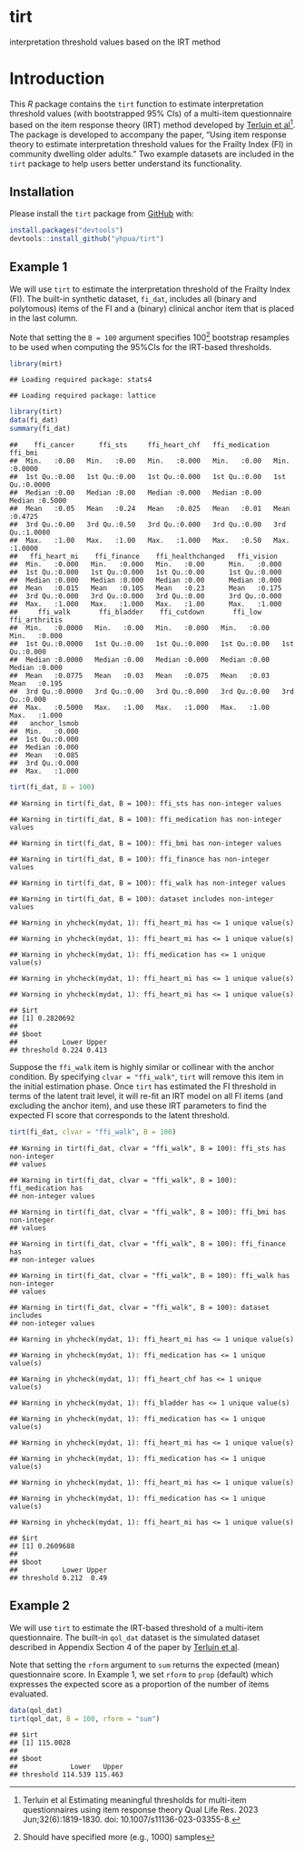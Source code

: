 tirt
================
interpretation threshold values based on the IRT method

# Introduction

This $R$ package contains the `tirt` function to estimate interpretation
threshold values (with bootstrapped 95% CIs) of a multi-item
questionnaire based on the item response theory (IRT) method developed
by [Terluin et al[^1]](https://pubmed.ncbi.nlm.nih.gov/36780033/). The
package is developed to accompany the paper, “Using item response theory
to estimate interpretation threshold values for the Frailty Index (FI)
in community dwelling older adults.” Two example datasets are included
in the `tirt` package to help users better understand its functionality.

## Installation

Please install the `tirt` package from
[GitHub](https://github.com/yhpua/tirt) with:

``` r
install.packages("devtools")
devtools::install_github("yhpua/tirt")
```

## Example 1

We will use `tirt` to estimate the interpretation threshold of the
Frailty Index (FI). The built-in synthetic dataset, `fi_dat`, includes
all (binary and polytomous) items of the FI and a (binary) clinical
anchor item that is placed in the last column.

Note that setting the `B = 100` argument specifies 100[^2] bootstrap
resamples to be used when computing the 95%CIs for the IRT-based
thresholds.

``` r
library(mirt)
```

    ## Loading required package: stats4

    ## Loading required package: lattice

``` r
library(tirt)
data(fi_dat)
summary(fi_dat)
```

    ##    ffi_cancer      ffi_sts     ffi_heart_chf   ffi_medication    ffi_bmi      
    ##  Min.   :0.00   Min.   :0.00   Min.   :0.000   Min.   :0.00   Min.   :0.0000  
    ##  1st Qu.:0.00   1st Qu.:0.00   1st Qu.:0.000   1st Qu.:0.00   1st Qu.:0.0000  
    ##  Median :0.00   Median :0.00   Median :0.000   Median :0.00   Median :0.5000  
    ##  Mean   :0.05   Mean   :0.24   Mean   :0.025   Mean   :0.01   Mean   :0.4725  
    ##  3rd Qu.:0.00   3rd Qu.:0.50   3rd Qu.:0.000   3rd Qu.:0.00   3rd Qu.:1.0000  
    ##  Max.   :1.00   Max.   :1.00   Max.   :1.000   Max.   :0.50   Max.   :1.0000  
    ##   ffi_heart_mi    ffi_finance    ffi_healthchanged   ffi_vision   
    ##  Min.   :0.000   Min.   :0.000   Min.   :0.00      Min.   :0.000  
    ##  1st Qu.:0.000   1st Qu.:0.000   1st Qu.:0.00      1st Qu.:0.000  
    ##  Median :0.000   Median :0.000   Median :0.00      Median :0.000  
    ##  Mean   :0.015   Mean   :0.105   Mean   :0.23      Mean   :0.175  
    ##  3rd Qu.:0.000   3rd Qu.:0.000   3rd Qu.:0.00      3rd Qu.:0.000  
    ##  Max.   :1.000   Max.   :1.000   Max.   :1.00      Max.   :1.000  
    ##     ffi_walk       ffi_bladder    ffi_cutdown       ffi_low     ffi_arthritis  
    ##  Min.   :0.0000   Min.   :0.00   Min.   :0.000   Min.   :0.00   Min.   :0.000  
    ##  1st Qu.:0.0000   1st Qu.:0.00   1st Qu.:0.000   1st Qu.:0.00   1st Qu.:0.000  
    ##  Median :0.0000   Median :0.00   Median :0.000   Median :0.00   Median :0.000  
    ##  Mean   :0.0775   Mean   :0.03   Mean   :0.075   Mean   :0.03   Mean   :0.195  
    ##  3rd Qu.:0.0000   3rd Qu.:0.00   3rd Qu.:0.000   3rd Qu.:0.00   3rd Qu.:0.000  
    ##  Max.   :0.5000   Max.   :1.00   Max.   :1.000   Max.   :1.00   Max.   :1.000  
    ##   anchor_lsmob  
    ##  Min.   :0.000  
    ##  1st Qu.:0.000  
    ##  Median :0.000  
    ##  Mean   :0.085  
    ##  3rd Qu.:0.000  
    ##  Max.   :1.000

``` r
tirt(fi_dat, B = 100)  
```

    ## Warning in tirt(fi_dat, B = 100): ffi_sts has non-integer values

    ## Warning in tirt(fi_dat, B = 100): ffi_medication has non-integer values

    ## Warning in tirt(fi_dat, B = 100): ffi_bmi has non-integer values

    ## Warning in tirt(fi_dat, B = 100): ffi_finance has non-integer values

    ## Warning in tirt(fi_dat, B = 100): ffi_walk has non-integer values

    ## Warning in tirt(fi_dat, B = 100): dataset includes non-integer values

    ## Warning in yhcheck(mydat, 1): ffi_heart_mi has <= 1 unique value(s)

    ## Warning in yhcheck(mydat, 1): ffi_heart_mi has <= 1 unique value(s)

    ## Warning in yhcheck(mydat, 1): ffi_medication has <= 1 unique value(s)

    ## Warning in yhcheck(mydat, 1): ffi_heart_mi has <= 1 unique value(s)

    ## Warning in yhcheck(mydat, 1): ffi_heart_mi has <= 1 unique value(s)

    ## $irt
    ## [1] 0.2820692
    ## 
    ## $boot
    ##           Lower Upper
    ## threshold 0.224 0.413

Suppose the `ffi_walk` item is highly similar or collinear with the
anchor condition. By specifying `clvar = "ffi_walk"`, `tirt` will remove
this item in the initial estimation phase. Once `tirt` has estimated the
FI threshold in terms of the latent trait level, it will re-fit an IRT
model on all FI items (and excluding the anchor item), and use these IRT
parameters to find the expected FI score that corresponds to the latent
threshold.

``` r
tirt(fi_dat, clvar = "ffi_walk", B = 100)  
```

    ## Warning in tirt(fi_dat, clvar = "ffi_walk", B = 100): ffi_sts has non-integer
    ## values

    ## Warning in tirt(fi_dat, clvar = "ffi_walk", B = 100): ffi_medication has
    ## non-integer values

    ## Warning in tirt(fi_dat, clvar = "ffi_walk", B = 100): ffi_bmi has non-integer
    ## values

    ## Warning in tirt(fi_dat, clvar = "ffi_walk", B = 100): ffi_finance has
    ## non-integer values

    ## Warning in tirt(fi_dat, clvar = "ffi_walk", B = 100): ffi_walk has non-integer
    ## values

    ## Warning in tirt(fi_dat, clvar = "ffi_walk", B = 100): dataset includes
    ## non-integer values

    ## Warning in yhcheck(mydat, 1): ffi_heart_mi has <= 1 unique value(s)

    ## Warning in yhcheck(mydat, 1): ffi_medication has <= 1 unique value(s)

    ## Warning in yhcheck(mydat, 1): ffi_heart_chf has <= 1 unique value(s)

    ## Warning in yhcheck(mydat, 1): ffi_bladder has <= 1 unique value(s)

    ## Warning in yhcheck(mydat, 1): ffi_medication has <= 1 unique value(s)

    ## Warning in yhcheck(mydat, 1): ffi_heart_mi has <= 1 unique value(s)

    ## Warning in yhcheck(mydat, 1): ffi_medication has <= 1 unique value(s)

    ## Warning in yhcheck(mydat, 1): ffi_heart_mi has <= 1 unique value(s)

    ## Warning in yhcheck(mydat, 1): ffi_medication has <= 1 unique value(s)

    ## Warning in yhcheck(mydat, 1): ffi_heart_mi has <= 1 unique value(s)

    ## $irt
    ## [1] 0.2609688
    ## 
    ## $boot
    ##           Lower Upper
    ## threshold 0.212  0.49

## Example 2

We will use `tirt` to estimate the IRT-based threshold of a multi-item
questionnaire. The built-in `qol_dat` dataset is the simulated dataset
described in Appendix Section 4 of the paper by [Terluin et
al](https://pubmed.ncbi.nlm.nih.gov/36780033/).

Note that setting the `rform` argument to `sum` returns the expected
(mean) questionnaire score. In Example 1, we set `rform` to `prop`
(default) which expresses the expected score as a proportion of the
number of items evaluated.

``` r
data(qol_dat)
tirt(qol_dat, B = 100, rform = "sum")
```

    ## $irt
    ## [1] 115.0028
    ## 
    ## $boot
    ##             Lower   Upper
    ## threshold 114.539 115.463

[^1]: Terluin et al Estimating meaningful thresholds for multi-item
    questionnaires using item response theory Qual Life Res. 2023
    Jun;32(6):1819-1830. doi: 10.1007/s11136-023-03355-8.

[^2]: Should have specified more (e.g., 1000) samples
